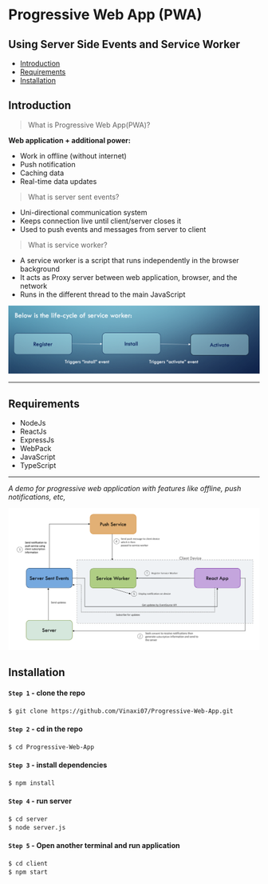 # Progressive Web App (PWA)
## Using Server Side Events and Service Worker

- [Introduction](#introduction)
- [Requirements](#requirements)
- [Installation](#Installation)


## Introduction

> What is Progressive Web App(PWA)?

  __Web application + additional power:__
 - Work in offline (without internet)
 - Push notification
 - Caching data
 - Real-time data updates

> What is server sent events?
- Uni-directional communication system
- Keeps connection live until client/server closes it
- Used to push events and messages from server to client

> What is service worker?
- A service worker is a script that runs independently in the browser background
- It acts as Proxy server between web application, browser, and the network
- Runs in the different thread to the main JavaScript

<img src="images/Service_worker_lifecycle.png" style="max-width: 100%"/>


---
## Requirements
- NodeJs
- ReactJs
- ExpressJs
- WebPack
- JavaScript 
- TypeScript

---

*A demo for progressive web application with features like offline, push notifications, etc,*

<img src="images/Demo_Work.png" style="max-width: 100%"/>


## Installation

#### `Step 1` - clone the repo

```bash
$ git clone https://github.com/Vinaxi07/Progressive-Web-App.git
```

#### `Step 2` - cd in the repo

```bash
$ cd Progressive-Web-App
```

#### `Step 3` - install dependencies

```bash
$ npm install
```

#### `Step 4` - run server

```bash
$ cd server
$ node server.js
```

#### `Step 5` - Open another terminal and run application

```bash
$ cd client
$ npm start
```
